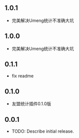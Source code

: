 ## 1.0.1

* 完美解决Umeng统计不准确大坑

## 1.0.0

* 完美解决Umeng统计不准确大坑

## 0.1.1

* fix readme

## 0.1.0

* 友盟统计插件0.1.0版

## 0.0.1

* TODO: Describe initial release.
